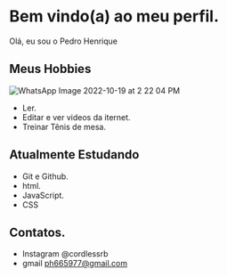 # Bem vindo(a) ao meu perfil.

Olá, eu sou o Pedro Henrique

## Meus Hobbies 
![WhatsApp Image 2022-10-19 at 2 22 04 PM](https://user-images.githubusercontent.com/116196015/197203582-96b5c0b8-43d9-4273-9e65-66ab1f5953a5.jpeg)

- Ler.
- Editar e ver videos da iternet.
- Treinar Tênis de mesa.

## Atualmente Estudando 

- Git e Github.
- html.
- JavaScript.
- CSS

## Contatos.

- Instagram @cordlessrb
- gmail ph665977@gmail.com
